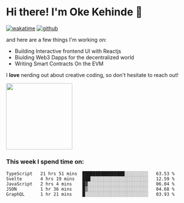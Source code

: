 # Hi there! I'm Oke Kehinde :cowboy_hat_face:

[![wakatime](https://wakatime.com/badge/user/5f3f42a0-7b4f-4c4b-b2da-012c5ac2fa62.svg)](https://wakatime.com/@5f3f42a0-7b4f-4c4b-b2da-012c5ac2fa62)
[![github](https://img.shields.io/github/followers/okeken?logo=github&style=plastic)](https://github.com/okeken?tab=followers)

and here are a few things I'm working on:

- Building Interactive frontend UI with Reactjs
- Biulding Web3 Dapps for the decentralized world
- Writing Smart Contracts On the EVM

I **love** nerding out about creative coding, so don't hesitate to reach out!


<img height="180em" src="https://github-readme-stats.vercel.app/api?username=okeken&show_icons=true&hide_border=true&&count_private=true&include_all_commits=true" />

### This week I spend time on:

<!--START_SECTION:waka-->
```text
TypeScript   21 hrs 51 mins  ████████████████░░░░░░░░░   63.53 % 
Svelte       4 hrs 19 mins   ███░░░░░░░░░░░░░░░░░░░░░░   12.59 % 
JavaScript   2 hrs 4 mins    █▓░░░░░░░░░░░░░░░░░░░░░░░   06.04 % 
JSON         1 hr 36 mins    █▒░░░░░░░░░░░░░░░░░░░░░░░   04.68 % 
GraphQL      1 hr 21 mins    █░░░░░░░░░░░░░░░░░░░░░░░░   03.93 % 
```
<!--END_SECTION:waka-->
